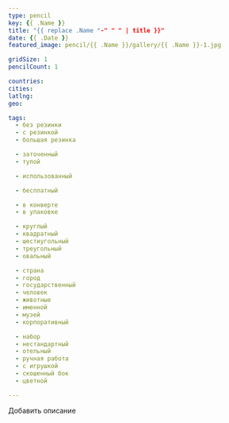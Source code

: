 ```yaml
---
type: pencil
key: {{ .Name }}
title: "{{ replace .Name "-" " " | title }}"
date: {{ .Date }}
featured_image: pencil/{{ .Name }}/gallery/{{ .Name }}-1.jpg

gridSize: 1
pencilCount: 1

countries:
cities:
latlng:
geo:

tags:
  - без резинки
  - с резинкой
  - большая резинка

  - заточенный
  - тупой

  - использованный

  - бесплатный

  - в конверте
  - в упаковке

  - круглый
  - квадратный
  - шестиугольный
  - треугольный
  - овальный

  - страна
  - город
  - государственный
  - человек
  - животные
  - именной
  - музей
  - корпоративный

  - набор
  - нестандартный
  - отельный
  - ручная работа
  - с игрушкой
  - скошенный бок
  - цветной

---
```


Добавить описание
